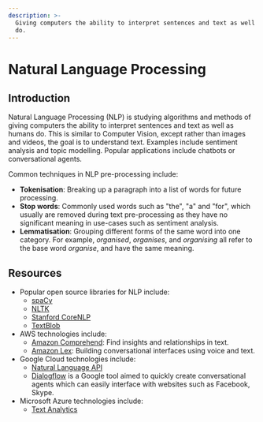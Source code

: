 ```yaml
---
description: >-
  Giving computers the ability to interpret sentences and text as well as humans
  do.
---
```


# Natural Language Processing

## Introduction

Natural Language Processing \(NLP\) is studying algorithms and methods of giving computers the ability to interpret sentences and text as well as humans do. This is similar to Computer Vision, except rather than images and videos, the goal is to understand text. Examples include sentiment analysis and topic modelling. Popular applications include chatbots or conversational agents.

Common techniques in NLP pre-processing include:

* **Tokenisation**: Breaking up a paragraph into a list of words for future processing.
* **Stop words**: Commonly used words such as "the", "a" and "for", which usually are removed during text pre-processing as they have no significant meaning in use-cases such as sentiment analysis.
* **Lemmatisation**: Grouping different forms of the same word into one category. For example, _organised_, _organises_, and _organising_ all refer to the base word _organise_, and have the same meaning.

## Resources

* Popular open source libraries for NLP include:
  * [spaCy](https://spacy.io/)
  * [NLTK](https://www.nltk.org/)
  * [Stanford CoreNLP](https://stanfordnlp.github.io/CoreNLP/)
  * [TextBlob](https://textblob.readthedocs.io/en/dev/)
* AWS technologies include:
  * [Amazon Comprehend](https://aws.amazon.com/comprehend/): Find insights and relationships in text.
  * [Amazon Lex](https://aws.amazon.com/lex/): Building conversational interfaces using voice and text.
* Google Cloud technologies include:
  * [Natural Language API](https://cloud.google.com/natural-language/docs/)
  * [Dialogflow](https://dialogflow.com/) is a Google tool aimed to quickly create conversational agents which can easily interface with websites such as Facebook, Skype.
* Microsoft Azure technologies include:
  * [Text Analytics](https://azure.microsoft.com/en-in/services/cognitive-services/text-analytics/)

